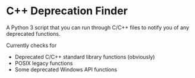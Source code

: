 # C++ Deprecation Finder

A Python 3 script that you can run through C/C++ files to notify you of any deprecated functions.

Currently checks for
- Deprecated C/C++ standard library functions (obviously)
- POSIX legacy functions
- Some deprecated Windows API functions
